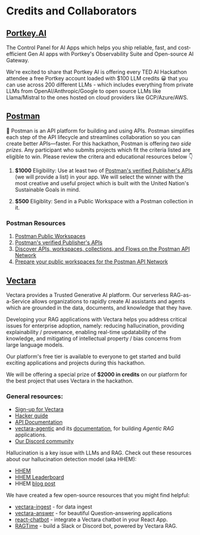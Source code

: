 # Credits and Collaborators

## [Portkey.AI](https://portkey.ai/) 

The Control Panel for AI Apps which helps you ship reliable, fast, and cost-efficient Gen AI apps with Portkey's Observability Suite and Open-source AI Gateway. 

We're excited to share that Portkey AI is offering every TED AI Hackathon attendee a free Portkey account loaded with $100 LLM credits 😀 that you can use across 200 different LLMs - which includes everything from private LLMs from OpenAI/Anthropic/Google to open source LLMs like Llama/Mistral to the ones hosted on cloud providers like GCP/Azure/AWS.

## [Postman](https://postman.com/) 

🚀 Postman is an API platform for building and using APIs. Postman simplifies each step of the API lifecycle and streamlines collaboration so you can create better APIs—faster.
For this hackathon, Postman is offering _two side prizes_. Any participant who submits projects which fit the criteria listed are eligible to win. Please review the critera and educational resources below 👇

1. **$1000**
Eligibility: Use at least two of [Postman's verified Publisher's APIs](https://www.postman.com/explore) (we will provide a list) in your app. We will select the winner with the most creative and useful project which is built with the United Nation's Sustainable Goals in mind.

1. **$500**
Eligiblity: Send in a Public Workspace with a Postman collection in it.


### Postman Resources
1. [Postman Public Workspaces](https://learning.postman.com/docs/collaborating-in-postman/using-workspaces/public-workspaces/)
2. [Postman's verified Publisher's APIs](https://www.postman.com/explore)
3. [Discover APIs, workspaces, collections, and Flows on the Postman API Network](https://learning.postman.com/docs/getting-started/first-steps/exploring-public-api-network/)
4. [Prepare your public workspaces for the Postman API Network](https://learning.postman.com/docs/collaborating-in-postman/public-api-network/organizing-your-workspace)


## [Vectara](https://vectara.com/) 

Vectara provides a Trusted Generative AI platform. Our serverless RAG-as-a-Service allows organizations to rapidly create AI assistants and agents which are grounded in the data, documents, and knowledge that they have. 

Developing your RAG applications with Vectara helps you address critical issues for enterprise adoption, namely: reducing hallucination, providing explainability / provenance, enabling real-time updatability of the knowledge, and mitigating of intellectual property / bias concerns from large language models.

Our platform's free tier is available to everyone to get started and build exciting applications and projects during this hackathon.

We will be offering a special prize of **$2000 in credits** on our platform for the best project that uses Vectara in the hackathon.

### General resources:
* [Sign-up for Vectara](https://console.vectara.com/signup/?utm_source=event&utm_medium=hackathon&utm_term=sign-up&utm_content=TED-AI&utm_campaign=event-hackathon-sign-up-TED-AI)
* [Hacker guide](https://vectara.com/hacker-guide/)
* [API Documentation](https://docs.vectara.com/docs)
* [vectara-agentic](https://pypi.org/project/vectara-agentic/) and its [documentation](https://vectara.github.io/vectara-agentic-docs/), for building *Agentic RAG* applications.
* [Our Discord community](https://discord.com/invite/GFb8gMz6UH)

Hallucination is a key issue with LLMs and RAG. Check out these resources about our hallucination detection model (aka HHEM):
* [HHEM](https://huggingface.co/vectara/hallucination_evaluation_model)
* [HHEM Leaderboard](https://huggingface.co/spaces/vectara/leaderboard)
* HHEM [blog post](https://vectara.com/blog/hhem-2-1-a-better-hallucination-detection-model/)

We have created a few open-source resources that you might find helpful:
* [vectara-ingest](https://github.com/vectara/vectara-ingest) - for data ingest
* [vectara-answer](https://github.com/vectara/vectara-answer) - for beautiful Question-answering applications
* [react-chatbot](https://vectara.github.io/react-chatbot/) - integrate a Vectara chatbot in your React App.
* [RAGTime](https://github.com/vectara/ragtime) - build a Slack or Discord bot, powered by Vectara RAG.


